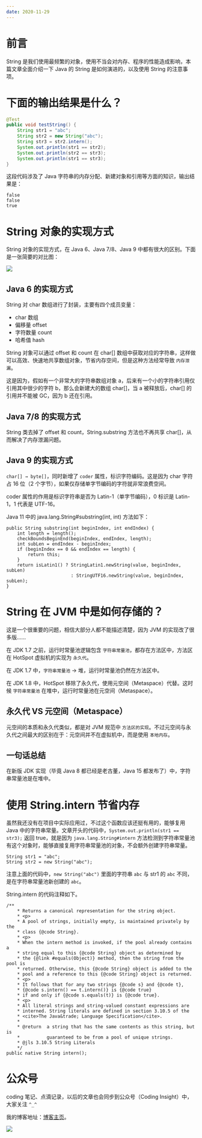 ```yaml
---
date: 2020-11-29
---
```


# 前言

String 是我们使用最频繁的对象，使用不当会对内存、程序的性能造成影响，本篇文章全面介绍一下 Java 的 String 是如何演进的，以及使用 String 的注意事项。

# 下面的输出结果是什么？

```java
@Test
public void testString() {
    String str1 = "abc";
    String str2 = new String("abc");
    String str3 = str2.intern();
    System.out.println(str1 == str2);
    System.out.println(str2 == str3);
    System.out.println(str1 == str3);
}
```

这段代码涉及了 Java 字符串的内存分配、新建对象和引用等方面的知识，输出结果是：

```
false
false
true
```

# String 对象的实现方式

String 对象的实现方式，在 Java 6、Java 7/8、Java 9 中都有很大的区别。下面是一张简要的对比图：

![](http://yano.oss-cn-beijing.aliyuncs.com/2020-11-29-062856.png)

## Java 6 的实现方式

String 对 char 数组进行了封装，主要有四个成员变量：
- char 数组
- 偏移量 offset
- 字符数量 count
- 哈希值 hash

String 对象可以通过 offset 和 count 在 char[] 数组中获取对应的字符串，这样做可以高效、快速地共享数组对象，节省内存空间，但是这种方法经常导致 ` 内存泄漏 `。

这是因为，假如有一个非常大的字符串数组对象 a，后来有一个小的字符串引用仅引用其中很少的字符 b，那么会新建大的数组 char[]，当 a 被释放后，char[] 的引用并不能被 GC，因为 b 还在引用。

## Java 7/8 的实现方式

String 类去掉了 offset 和 count，String.substring 方法也不再共享 char[]，从而解决了内存泄漏问题。

## Java 9 的实现方式

`char[] → byte[]`，同时新增了 `coder` 属性，标识字符编码。这是因为 char 字符占 16 位（2 个字节），如果仅存储单字节编码的字符就非常浪费空间。

coder 属性的作用是标识字符串是否为 Latin-1（单字节编码），0 标识是 Latin-1，1 代表是 UTF-16。

Java 11 中的 java.lang.String#substring(int, int) 方法如下：

```
public String substring(int beginIndex, int endIndex) {
    int length = length();
    checkBoundsBeginEnd(beginIndex, endIndex, length);
    int subLen = endIndex - beginIndex;
    if (beginIndex == 0 && endIndex == length) {
        return this;
    }
    return isLatin1() ? StringLatin1.newString(value, beginIndex, subLen)
                        : StringUTF16.newString(value, beginIndex, subLen);
}
```

# String 在 JVM 中是如何存储的？

这是一个很重要的问题，相信大部分人都不能描述清楚，因为 JVM 的实现改了很多版……

在 JDK 1.7 之前，运行时常量池逻辑包含 ` 字符串常量池 `，都存在方法区中，方法区在 HotSpot 虚拟机的实现为 ` 永久代 `。

在 JDK 1.7 中，` 字符串常量池 ` → 堆，运行时常量池仍然在方法区中。

在 JDK 1.8 中，HotSpot 移除了永久代，使用元空间（Metaspace）代替。这时候 ` 字符串常量池 ` 在堆中，运行时常量池在元空间（Metaspace）。

## 永久代 VS 元空间（Metaspace）

元空间的本质和永久代类似，都是对 JVM 规范中 ` 方法区的实现 `。不过元空间与永久代之间最大的区别在于：元空间并不在虚拟机中，而是使用 ` 本地内存 `。

## 一句话总结

在新版 JDK 实现（毕竟 Java 8 都已经是老古董，Java 15 都发布了）中，字符串常量池是在堆中。

# 使用 String.intern 节省内存

虽然我还没有在项目中实际应用过，不过这个函数应该还挺有用的，能够复用 Java 中的字符串常量。文章开头的代码中，`System.out.println(str1 == str3);` 返回 true，就是因为 `java.lang.String#intern` 方法检测到字符串常量池有这个对象时，能够直接复用字符串常量池的对象，不会额外创建字符串常量。

```
String str1 = "abc";
String str2 = new String("abc");
```

注意上面的代码中，`new String("abc")` 里面的字符串 `abc` 与 str1 的 `abc` 不同，是在字符串常量池新创建的 `abc`。

String.intern 的代码注释如下。

```
/**
    * Returns a canonical representation for the string object.
    * <p>
    * A pool of strings, initially empty, is maintained privately by the
    * class {@code String}.
    * <p>
    * When the intern method is invoked, if the pool already contains a
    * string equal to this {@code String} object as determined by
    * the {@link #equals(Object)} method, then the string from the pool is
    * returned. Otherwise, this {@code String} object is added to the
    * pool and a reference to this {@code String} object is returned.
    * <p>
    * It follows that for any two strings {@code s} and {@code t},
    * {@code s.intern() == t.intern()} is {@code true}
    * if and only if {@code s.equals(t)} is {@code true}.
    * <p>
    * All literal strings and string-valued constant expressions are
    * interned. String literals are defined in section 3.10.5 of the
    * <cite>The Java&trade; Language Specification</cite>.
    *
    * @return  a string that has the same contents as this string, but is
    *          guaranteed to be from a pool of unique strings.
    * @jls 3.10.5 String Literals
    */
public native String intern();
```

# 公众号

coding 笔记、点滴记录，以后的文章也会同步到公众号（Coding Insight）中，大家关注 `^_^`

我的博客地址：[博客主页](https://yano-nankai.notion.site/yano-nankai/Yano-Space-ff42bde7acd1467eb3ae63dc0d4a9f8c)。

![](http://yano.oss-cn-beijing.aliyuncs.com/2019-07-29-qrcode_for_gh_a26ce4572791_258.jpg)